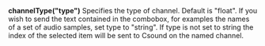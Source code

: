 <a name="channel_type"><h3 style="padding-top: 40px; margin-top: 40px;"></h3></a>
**channelType("type")** Specifies the type of channel. Default is "float". If you wish to send the text contained in the combobox, for examples the names of a set of audio samples, set type to "string". If type is not set to string the index of the selected item will be sent to Csound on the named channel. 
